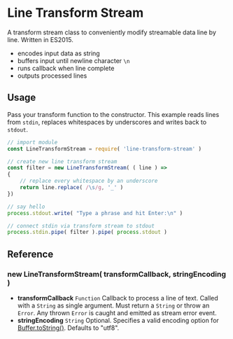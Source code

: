 # Line Transform Stream

A transform stream class to conveniently modify streamable data line by line.
Written in ES2015.

- encodes input data as string
- buffers input until newline character `\n`
- runs callback when line complete
- outputs processed lines

## Usage

Pass your transform function to the constructor. This example reads lines from `stdin`, replaces whitespaces by underscores and writes back to `stdout`.

```javascript
// import module
const LineTransformStream = require( 'line-transform-stream' )

// create new line transform stream
const filter = new LineTransformStream( ( line ) =>
{
    // replace every whitespace by an underscore
    return line.replace( /\s/g, '_' )
})

// say hello
process.stdout.write( "Type a phrase and hit Enter:\n" )

// connect stdin via transform stream to stdout
process.stdin.pipe( filter ).pipe( process.stdout )
```

## Reference

### new LineTransformStream( transformCallback, stringEncoding )

- **transformCallback** `Function` Callback to process a line of text. Called with a `String` as single argument. Must return a `String` or throw an `Error`. Any thrown `Error` is caught and emitted as stream error event.
- **stringEncoding** `String` Optional. Specifies a valid encoding option for [Buffer.toString()](https://nodejs.org/api/buffer.html#buffer_buf_tostring_encoding_start_end). Defaults to "utf8".
